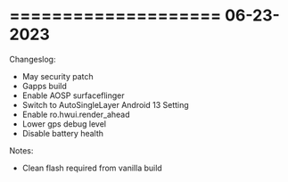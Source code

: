 ====================
    06-23-2023  
====================

Changeslog:
- May security patch
- Gapps build
- Enable AOSP surfaceflinger
- Switch to AutoSingleLayer Android 13 Setting
- Enable ro.hwui.render_ahead
- Lower gps debug level
- Disable battery health

Notes:
- Clean flash required from vanilla build
